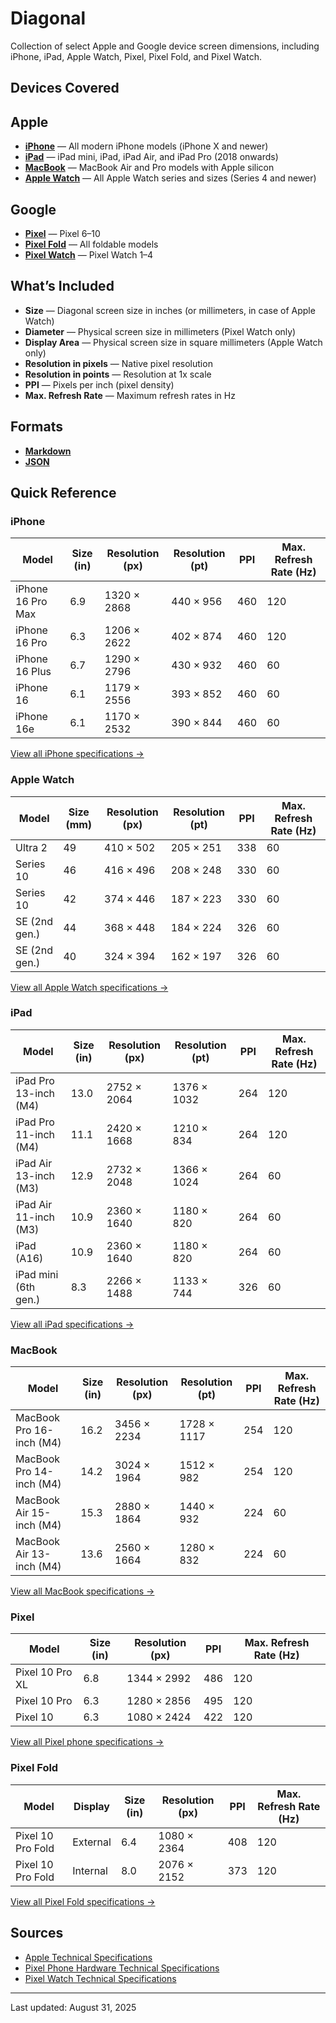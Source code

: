 # Diagonal

Collection of select Apple and Google device screen dimensions, including iPhone, iPad, Apple Watch, Pixel, Pixel Fold, and Pixel Watch.

## Devices Covered

## Apple
- **[iPhone](devices/iphone.md)** — All modern iPhone models (iPhone X and newer)
- **[iPad](devices/ipad.md)** — iPad mini, iPad, iPad Air, and iPad Pro (2018 onwards)
- **[MacBook](devices/macbook.md)** — MacBook Air and Pro models with Apple silicon 
- **[Apple Watch](devices/apple-watch.md)** — All Apple Watch series and sizes (Series 4 and newer)

## Google
- **[Pixel](devices/pixel-phone.md#pixel-phone)** — Pixel 6–10
- **[Pixel Fold](devices/pixel-phone.md#pixel-fold)** — All foldable models
- **[Pixel Watch](devices/pixel-watch.md)** — Pixel Watch 1–4

## What’s Included
- **Size** — Diagonal screen size in inches (or millimeters, in case of Apple Watch)
- **Diameter** — Physical screen size in millimeters (Pixel Watch only)
- **Display Area** — Physical screen size in square millimeters (Apple Watch only)
- **Resolution in pixels** — Native pixel resolution
- **Resolution in points** — Resolution at 1x scale
- **PPI** — Pixels per inch (pixel density)
- **Max. Refresh Rate** — Maximum refresh rates in Hz

## Formats

- **[Markdown](devices)**
- **[JSON](data)**

## Quick Reference

### iPhone
| Model | Size (in) | Resolution (px) | Resolution (pt) | PPI | Max. Refresh Rate (Hz)|
|-------|-----------|-----------------|-----------------|-----|-----------------------|
| iPhone 16 Pro Max | 6.9 | 1320 × 2868 | 440 × 956 | 460 | 120 |
| iPhone 16 Pro | 6.3 | 1206 × 2622 | 402 × 874 | 460 | 120 |
| iPhone 16 Plus | 6.7 | 1290 × 2796 | 430 × 932 | 460 | 60 |
| iPhone 16 | 6.1 | 1179 × 2556 | 393 × 852 | 460 | 60 |
| iPhone 16e | 6.1 | 1170 × 2532 | 390 × 844 | 460 | 60 |

[View all iPhone specifications →](devices/iphone.md)

### Apple Watch
| Model | Size (mm) | Resolution (px) | Resolution (pt) | PPI | Max. Refresh Rate (Hz)|
|-------|-----------|-----------------|-----------------|-----|-----------------------|
| Ultra 2 | 49 | 410 × 502 | 205 × 251 | 338 | 60 |
| Series 10 | 46 | 416 × 496 | 208 × 248 | 330 | 60 |
| Series 10 | 42 | 374 × 446 | 187 × 223 | 330 | 60 |
| SE (2nd gen.) | 44 | 368 × 448 | 184 × 224 | 326 | 60 |
| SE (2nd gen.) | 40 | 324 × 394 | 162 × 197 | 326 | 60 |

[View all Apple Watch specifications →](devices/apple-watch.md)

### iPad
| Model | Size (in) | Resolution (px) | Resolution (pt) | PPI | Max. Refresh Rate (Hz) |
|-------|-----------|-----------------|-----------------|-----|------------------------|
| iPad Pro 13-inch (M4) | 13.0 | 2752 × 2064 | 1376 × 1032 | 264 | 120 |
| iPad Pro 11-inch (M4) | 11.1 | 2420 × 1668 | 1210 × 834 | 264 | 120 |
| iPad Air 13-inch (M3) | 12.9 | 2732 × 2048 | 1366 × 1024 | 264 | 60 |
| iPad Air 11-inch (M3) | 10.9 | 2360 × 1640 | 1180 × 820 | 264 | 60 |
| iPad (A16) | 10.9 | 2360 × 1640 | 1180 × 820 | 264 | 60 |
| iPad mini (6th gen.) | 8.3 | 2266 × 1488 | 1133 × 744 | 326 | 60 |

[View all iPad specifications →](devices/ipad.md)


### MacBook
| Model | Size (in) | Resolution (px) | Resolution (pt) | PPI | Max. Refresh Rate (Hz) |
|-------|-----------|-----------------|-----------------|-----|------------------------|
| MacBook Pro 16-inch (M4) | 16.2 | 3456 × 2234 | 1728 × 1117 | 254 | 120 |
| MacBook Pro 14-inch (M4) | 14.2 | 3024 × 1964 | 1512 × 982 | 254 | 120 |
| MacBook Air 15-inch (M4) | 15.3 | 2880 × 1864 | 1440 × 932 | 224 | 60 |
| MacBook Air 13-inch (M4) | 13.6 | 2560 × 1664 | 1280 × 832 | 224 | 60 |

[View all MacBook specifications →](devices/macbook.md)

### Pixel
| Model | Size (in) | Resolution (px) | PPI | Max. Refresh Rate (Hz) |
|-------|-----------|-----------------|-----|------------------------|
| Pixel 10 Pro XL | 6.8 | 1344 × 2992 | 486 | 120 |
| Pixel 10 Pro | 6.3 | 1280 × 2856 | 495 | 120 |
| Pixel 10 | 6.3 | 1080 × 2424 | 422 | 120 |

[View all Pixel phone specifications →](devices/pixel-phone.md#pixel-phone)

### Pixel Fold
| Model | Display | Size (in) | Resolution (px) | PPI | Max. Refresh Rate (Hz) |
|-------|---------|--------------------|-----------------|-----|------------------------|
| Pixel 10 Pro Fold | External | 6.4 | 1080 × 2364 | 408 | 120 |
| Pixel 10 Pro Fold | Internal | 8.0 | 2076 × 2152 | 373 | 120 |

[View all Pixel Fold specifications →](devices/pixel-phone.md#pixel-fold)

## Sources
- [Apple Technical Specifications](https://support.apple.com/specs/)
- [Pixel Phone Hardware Technical Specifications](https://support.google.com/pixelphone/answer/7158570)
- [Pixel Watch Technical Specifications](https://support.google.com/googlepixelwatch/answer/12651869)
---

Last updated: August 31, 2025
